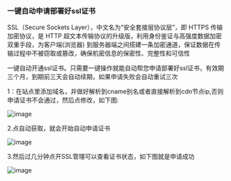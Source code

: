### 一键自动申请部署好ssl证书

SSL（Secure Sockets Layer），中文名为“安全套接层协议层”，即 HTTPS 传输加密协议，是 HTTP 超文本传输协议的升级版，利用身份鉴证与高强度数据加密双重手段，为客户端(浏览器) 到服务器端之间搭建一条加密通道，保证数据在传输过程中不被窃取或篡改，确保机密信息的保密性、完整性和可信性

一键自动开通ssl证书。只需要一键操作就能自动帮您申请部署好ssl证书，有效期三个月，到期前三天会自动续期，如果申请失败会自动重试三次

1：在站点里添加域名，并做好解析到cname别名或者直接解析到cdn节点ip,否则申请证书不会通过，然后点修改，如下图:

![image](https://user-images.githubusercontent.com/90588289/133742049-a5586c74-98bc-49db-98da-50812002a9a1.png)

2.点自动获取，就会开始自动申请证书

![image](https://user-images.githubusercontent.com/90588289/133742058-1f6a9513-ae1f-4138-9fba-1d9df0c95a9f.png)

3.然后过几分钟点开SSL管理可以查看证书状态，如下图就是申请成功

![image](https://user-images.githubusercontent.com/90588289/133742072-8292f24d-9de1-4e01-b00e-7673f74d2595.png)
